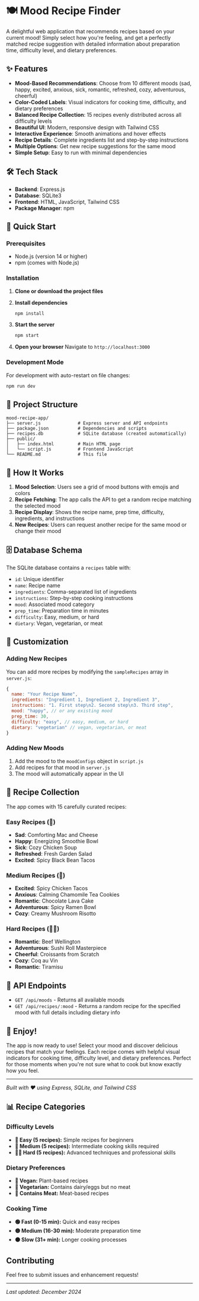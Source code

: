 # 🍽️ Mood Recipe Finder

A delightful web application that recommends recipes based on your current mood! Simply select how you're feeling, and get a perfectly matched recipe suggestion with detailed information about preparation time, difficulty level, and dietary preferences.

## ✨ Features

- **Mood-Based Recommendations**: Choose from 10 different moods (sad, happy, excited, anxious, sick, romantic, refreshed, cozy, adventurous, cheerful)
- **Color-Coded Labels**: Visual indicators for cooking time, difficulty, and dietary preferences
- **Balanced Recipe Collection**: 15 recipes evenly distributed across all difficulty levels
- **Beautiful UI**: Modern, responsive design with Tailwind CSS
- **Interactive Experience**: Smooth animations and hover effects
- **Recipe Details**: Complete ingredients list and step-by-step instructions
- **Multiple Options**: Get new recipe suggestions for the same mood
- **Simple Setup**: Easy to run with minimal dependencies

## 🛠️ Tech Stack

- **Backend**: Express.js
- **Database**: SQLite3
- **Frontend**: HTML, JavaScript, Tailwind CSS
- **Package Manager**: npm

## 🚀 Quick Start

### Prerequisites

- Node.js (version 14 or higher)
- npm (comes with Node.js)

### Installation

1. **Clone or download the project files**

2. **Install dependencies**
   ```bash
   npm install
   ```

3. **Start the server**
   ```bash
   npm start
   ```

4. **Open your browser**
   Navigate to `http://localhost:3000`

### Development Mode

For development with auto-restart on file changes:
```bash
npm run dev
```

## 📁 Project Structure

```
mood-recipe-app/
├── server.js              # Express server and API endpoints
├── package.json           # Dependencies and scripts
├── recipes.db             # SQLite database (created automatically)
├── public/
│   ├── index.html         # Main HTML page
│   └── script.js          # Frontend JavaScript
└── README.md              # This file
```

## 🎯 How It Works

1. **Mood Selection**: Users see a grid of mood buttons with emojis and colors
2. **Recipe Fetching**: The app calls the API to get a random recipe matching the selected mood
3. **Recipe Display**: Shows the recipe name, prep time, difficulty, ingredients, and instructions
4. **New Recipes**: Users can request another recipe for the same mood or change their mood

## 🗄️ Database Schema

The SQLite database contains a `recipes` table with:
- `id`: Unique identifier
- `name`: Recipe name
- `ingredients`: Comma-separated list of ingredients
- `instructions`: Step-by-step cooking instructions
- `mood`: Associated mood category
- `prep_time`: Preparation time in minutes
- `difficulty`: Easy, medium, or hard
- `dietary`: Vegan, vegetarian, or meat

## 🎨 Customization

### Adding New Recipes

You can add more recipes by modifying the `sampleRecipes` array in `server.js`:

```javascript
{
  name: "Your Recipe Name",
  ingredients: "Ingredient 1, Ingredient 2, Ingredient 3",
  instructions: "1. First step\n2. Second step\n3. Third step",
  mood: "happy", // or any existing mood
  prep_time: 30,
  difficulty: "easy", // easy, medium, or hard
  dietary: "vegetarian" // vegan, vegetarian, or meat
}
```

### Adding New Moods

1. Add the mood to the `moodConfigs` object in `script.js`
2. Add recipes for that mood in `server.js`
3. The mood will automatically appear in the UI

## 🌟 Recipe Collection

The app comes with 15 carefully curated recipes:

### Easy Recipes (🥄)
- **Sad**: Comforting Mac and Cheese
- **Happy**: Energizing Smoothie Bowl
- **Sick**: Cozy Chicken Soup
- **Refreshed**: Fresh Garden Salad
- **Excited**: Spicy Black Bean Tacos

### Medium Recipes (🔪)
- **Excited**: Spicy Chicken Tacos
- **Anxious**: Calming Chamomile Tea Cookies
- **Romantic**: Chocolate Lava Cake
- **Adventurous**: Spicy Ramen Bowl
- **Cozy**: Creamy Mushroom Risotto

### Hard Recipes (👨‍🍳)
- **Romantic**: Beef Wellington
- **Adventurous**: Sushi Roll Masterpiece
- **Cheerful**: Croissants from Scratch
- **Cozy**: Coq au Vin
- **Romantic**: Tiramisu

## 🔧 API Endpoints

- `GET /api/moods` - Returns all available moods
- `GET /api/recipes/:mood` - Returns a random recipe for the specified mood with full details including dietary info

## 🎉 Enjoy!

The app is now ready to use! Select your mood and discover delicious recipes that match your feelings. Each recipe comes with helpful visual indicators for cooking time, difficulty level, and dietary preferences. Perfect for those moments when you're not sure what to cook but know exactly how you feel.

---

*Built with ❤️ using Express, SQLite, and Tailwind CSS*

## 📊 Recipe Categories

### Difficulty Levels
- **🥄 Easy (5 recipes):** Simple recipes for beginners
- **🔪 Medium (5 recipes):** Intermediate cooking skills required  
- **👨‍🍳 Hard (5 recipes):** Advanced techniques and professional skills

### Dietary Preferences
- **🌱 Vegan:** Plant-based recipes
- **🥬 Vegetarian:** Contains dairy/eggs but no meat
- **🥩 Contains Meat:** Meat-based recipes

### Cooking Time
- **🟢 Fast (0-15 min):** Quick and easy recipes
- **🟡 Medium (16-30 min):** Moderate preparation time
- **🟠 Slow (31+ min):** Longer cooking processes

## Contributing

Feel free to submit issues and enhancement requests!

---

*Last updated: December 2024* 